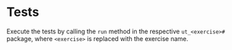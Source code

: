 # Tests

Execute the tests by calling the `run` method in the respective `ut_<exercise>#` package,
where `<exercise>` is replaced with the exercise name.
